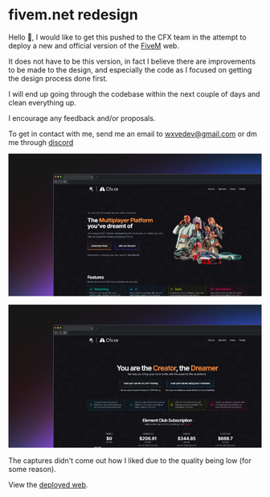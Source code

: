 # fivem.net redesign

Hello 👋, I would like to get this pushed to the CFX team in the attempt to deploy a new and official version of the [FiveM](https://fivem.net) web.

It does not have to be this version, in fact I believe there are improvements to be made to the design, and especially the code as I focused on getting the design process done first.

I will end up going through the codebase within the next couple of days and clean everything up.

I encourage any feedback and/or proposals.

To get in contact with me, send me an email to wxvedev@gmail.com or dm me through [discord](https://discord.com/users/1294711660442947635)

![Desktop Landing Page](./public/captures/desktop_landing.png)

![Desktop Server Hosting Page](./public/captures/desktop_server_hosting.png)

The captures didn't come out how I liked due to the quality being low (for some reason).

View the [deployed web](https://fivem-web-redesign.vercel.app).
